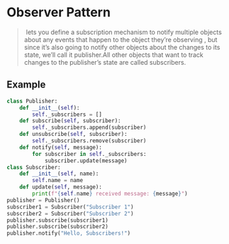 # Observer  Pattern 

>   lets you define a subscription mechanism to notify multiple objects about any events that happen to the object they’re observing , but since it’s also going to notify other objects about the changes to its state, we’ll call it publisher.All other objects that want to track changes to the publisher’s state are called subscribers.

## Example

```python
class Publisher:
    def __init__(self):
        self._subscribers = []
    def subscribe(self, subscriber):
        self._subscribers.append(subscriber)
    def unsubscribe(self, subscriber):
        self._subscribers.remove(subscriber)
    def notify(self, message):
        for subscriber in self._subscribers:
            subscriber.update(message)
class Subscriber:
    def __init__(self, name):
        self.name = name
    def update(self, message):
        print(f"{self.name} received message: {message}")
publisher = Publisher()
subscriber1 = Subscriber("Subscriber 1")
subscriber2 = Subscriber("Subscriber 2")
publisher.subscribe(subscriber1)
publisher.subscribe(subscriber2)
publisher.notify("Hello, Subscribers!")
```